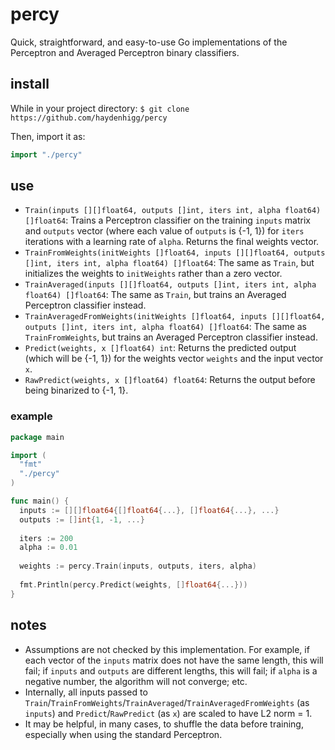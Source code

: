 # percy

Quick, straightforward, and easy-to-use Go implementations of the Perceptron and Averaged Perceptron binary classifiers.

## install

While in your project directory:
`$ git clone https://github.com/haydenhigg/percy`

Then, import it as:
```go
import "./percy"
```

## use

- `Train(inputs [][]float64, outputs []int, iters int, alpha float64) []float64`: Trains a Perceptron classifier on the training `inputs` matrix and `outputs` vector (where each value of `outputs` is {-1, 1}) for `iters` iterations with a learning rate of `alpha`. Returns the final weights vector.
- `TrainFromWeights(initWeights []float64, inputs [][]float64, outputs []int, iters int, alpha float64) []float64`: The same as `Train`, but initializes the weights to `initWeights` rather than a zero vector.
- `TrainAveraged(inputs [][]float64, outputs []int, iters int, alpha float64) []float64`: The same as `Train`, but trains an Averaged Perceptron classifier instead.
- `TrainAveragedFromWeights(initWeights []float64, inputs [][]float64, outputs []int, iters int, alpha float64) []float64`: The same as `TrainFromWeights`, but trains an Averaged Perceptron classifier instead.
- `Predict(weights, x []float64) int`: Returns the predicted output (which will be {-1, 1}) for the weights vector `weights` and the input vector `x`.
- `RawPredict(weights, x []float64) float64`: Returns the output before being binarized to {-1, 1}.

### example

```go
package main

import (
  "fmt"
  "./percy"
)

func main() {
  inputs := [][]float64{[]float64{...}, []float64{...}, ...}
  outputs := []int{1, -1, ...}
  
  iters := 200
  alpha := 0.01
  
  weights := percy.Train(inputs, outputs, iters, alpha)
  
  fmt.Println(percy.Predict(weights, []float64{...}))
}
```

## notes

- Assumptions are not checked by this implementation. For example, if each vector of the `inputs` matrix does not have the same length, this will fail; if `inputs` and `outputs` are different lengths, this will fail; if `alpha` is a negative number, the algorithm will not converge; etc.
- Internally, all inputs passed to `Train`/`TrainFromWeights`/`TrainAveraged`/`TrainAveragedFromWeights` (as `inputs`) and `Predict`/`RawPredict` (as `x`) are scaled to have L2 norm = 1.
- It may be helpful, in many cases, to shuffle the data before training, especially when using the standard Perceptron.
